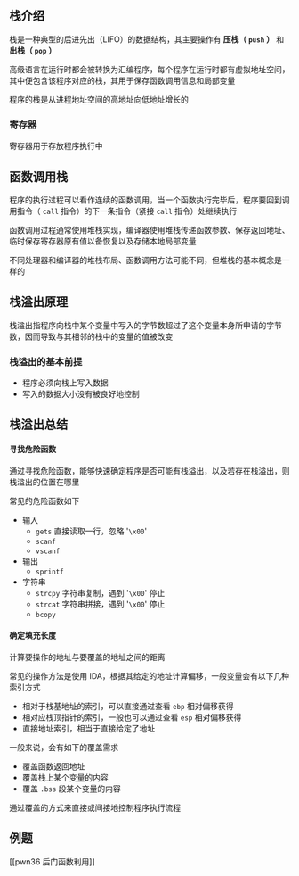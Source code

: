 ## 栈介绍

栈是一种典型的后进先出（LIFO）的数据结构，其主要操作有 **压栈（ `push` ）** 和 **出栈（ `pop` ）**

高级语言在运行时都会被转换为汇编程序，每个程序在运行时都有虚拟地址空间，其中便包含该程序对应的栈，其用于保存函数调用信息和局部变量

程序的栈是从进程地址空间的高地址向低地址增长的

### 寄存器

寄存器用于存放程序执行中

## 函数调用栈

程序的执行过程可以看作连续的函数调用，当一个函数执行完毕后，程序要回到调用指令（ `call` 指令）的下一条指令（紧接 `call` 指令）处继续执行

函数调用过程通常使用堆栈实现，编译器使用堆栈传递函数参数、保存返回地址、临时保存寄存器原有值以备恢复以及存储本地局部变量

不同处理器和编译器的堆栈布局、函数调用方法可能不同，但堆栈的基本概念是一样的

## 栈溢出原理

栈溢出指程序向栈中某个变量中写入的字节数超过了这个变量本身所申请的字节数，因而导致与其相邻的栈中的变量的值被改变

### 栈溢出的基本前提

- 程序必须向栈上写入数据
- 写入的数据大小没有被良好地控制

## 栈溢出总结

#### 寻找危险函数

通过寻找危险函数，能够快速确定程序是否可能有栈溢出，以及若存在栈溢出，则栈溢出的位置在哪里

常见的危险函数如下

- 输入
	- `gets` 直接读取一行，忽略 '`\x00`'
	- `scanf`
	- `vscanf`
- 输出
	- `sprintf`
- 字符串
	- `strcpy` 字符串复制，遇到 '`\x00`' 停止
	- `strcat` 字符串拼接，遇到 '`\x00`' 停止
	- `bcopy`

#### 确定填充长度

计算要操作的地址与要覆盖的地址之间的距离

常见的操作方法是使用 IDA，根据其给定的地址计算偏移，一般变量会有以下几种索引方式

- 相对于栈基地址的索引，可以直接通过查看 `ebp` 相对偏移获得
- 相对应栈顶指针的索引，一般也可以通过查看 `esp` 相对偏移获得
- 直接地址索引，相当于直接给定了地址

一般来说，会有如下的覆盖需求

- 覆盖函数返回地址
- 覆盖栈上某个变量的内容
- 覆盖 `.bss` 段某个变量的内容

通过覆盖的方式来直接或间接地控制程序执行流程
## 例题

[[pwn36 后门函数利用]]

